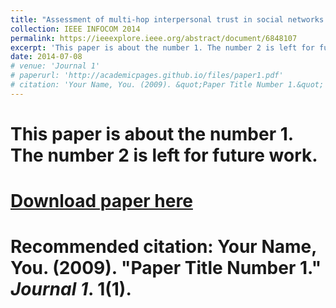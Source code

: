 ```yaml
---
title: "Assessment of multi-hop interpersonal trust in social networks by three-valued subjective logic"
collection: IEEE INFOCOM 2014
permalink: https://ieeexplore.ieee.org/abstract/document/6848107
excerpt: 'This paper is about the number 1. The number 2 is left for future work.'
date: 2014-07-08
# venue: 'Journal 1'
# paperurl: 'http://academicpages.github.io/files/paper1.pdf'
# citation: 'Your Name, You. (2009). &quot;Paper Title Number 1.&quot; <i>Journal 1</i>. 1(1).'
---
```

# This paper is about the number 1. The number 2 is left for future work.

# [Download paper here](http://academicpages.github.io/files/paper1.pdf)

# Recommended citation: Your Name, You. (2009). "Paper Title Number 1." <i>Journal 1</i>. 1(1).
